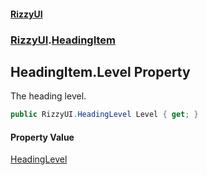 #### [RizzyUI](index 'index')
### [RizzyUI](RizzyUI 'RizzyUI').[HeadingItem](RizzyUI.HeadingItem 'RizzyUI.HeadingItem')

## HeadingItem.Level Property

The heading level.

```csharp
public RizzyUI.HeadingLevel Level { get; }
```

#### Property Value
[HeadingLevel](RizzyUI.HeadingLevel 'RizzyUI.HeadingLevel')